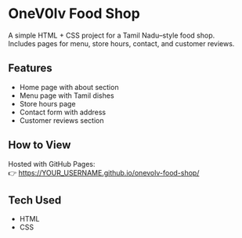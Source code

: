 # OneV0lv Food Shop

A simple HTML + CSS project for a Tamil Nadu–style food shop.  
Includes pages for menu, store hours, contact, and customer reviews.

## Features
- Home page with about section
- Menu page with Tamil dishes
- Store hours page
- Contact form with address
- Customer reviews section

## How to View
Hosted with GitHub Pages:  
👉 https://YOUR_USERNAME.github.io/onevolv-food-shop/

## Tech Used
- HTML
- CSS
